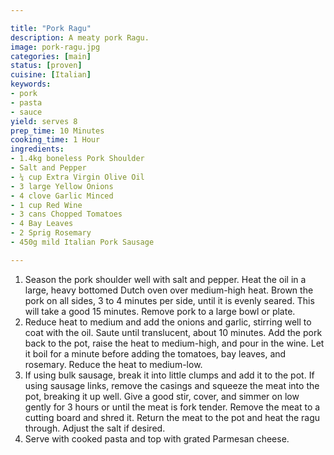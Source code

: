 ```yaml
---

title: "Pork Ragu"
description: A meaty pork Ragu.
image: pork-ragu.jpg
categories: [main]
status: [proven]
cuisine: [Italian]
keywords:
- pork
- pasta
- sauce
yield: serves 8
prep_time: 10 Minutes
cooking_time: 1 Hour
ingredients:
- 1.4kg boneless Pork Shoulder
- Salt and Pepper
- ¼ cup Extra Virgin Olive Oil
- 3 large Yellow Onions
- 4 clove Garlic Minced
- 1 cup Red Wine
- 3 cans Chopped Tomatoes
- 4 Bay Leaves
- 2 Sprig Rosemary
- 450g mild Italian Pork Sausage

---
```


1.  Season the pork shoulder well with salt and pepper. Heat the oil in a large, heavy bottomed Dutch oven over medium-high heat. Brown the pork on all sides, 3 to 4 minutes per side, until it is evenly seared. This will take a good 15 minutes. Remove pork to a large bowl or plate.
2. Reduce heat to medium and add the onions and garlic, stirring well to coat with the oil. Saute until translucent, about 10 minutes. Add the pork back to the pot, raise the heat to medium-high, and pour in the wine. Let it boil for a minute before adding the tomatoes, bay leaves, and rosemary. Reduce the heat to medium-low.
3. If using bulk sausage, break it into little clumps and add it to the pot. If using sausage links, remove the casings and squeeze the meat into the pot, breaking it up well. Give a good stir, cover, and simmer on low gently for 3 hours or until the meat is fork tender. Remove the meat to a cutting board and shred it. Return the meat to the pot and heat the ragu through. Adjust the salt if desired.
4. Serve with cooked pasta and top with grated Parmesan cheese.
